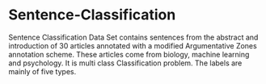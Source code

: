 # Sentence-Classification
Sentence Classification Data Set contains sentences from the abstract and introduction of 30 articles annotated with a modified Argumentative Zones annotation scheme. These articles come from biology, machine learning and psychology. It is multi class Classification problem. The labels are mainly of five types. 
